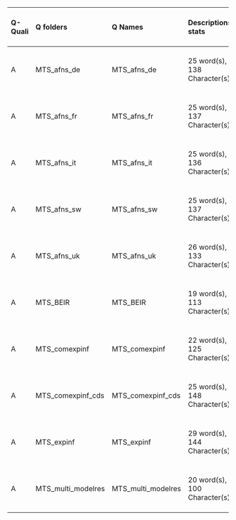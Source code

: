 |Q-Quali |Q folders          |Q Names            |Descriptions stats           |Keywords stats           |Meta Info data fields       |
|:-------|:------------------|:------------------|:----------------------------|:------------------------|:---------------------------|
|A       |MTS_afns_de        |MTS_afns_de        |25 word(s), 138 Character(s) |5: 5 (standard), 0 (new) |q, p, a, d, k, df, e, s, sa |
|A       |MTS_afns_fr        |MTS_afns_fr        |25 word(s), 137 Character(s) |5: 5 (standard), 0 (new) |q, p, a, d, k, df, e, s, sa |
|A       |MTS_afns_it        |MTS_afns_it        |25 word(s), 136 Character(s) |5: 5 (standard), 0 (new) |q, p, a, d, k, df, e, s, sa |
|A       |MTS_afns_sw        |MTS_afns_sw        |25 word(s), 137 Character(s) |5: 5 (standard), 0 (new) |q, p, a, d, k, df, e, s, sa |
|A       |MTS_afns_uk        |MTS_afns_uk        |26 word(s), 133 Character(s) |5: 5 (standard), 0 (new) |q, p, a, d, k, df, e, s, sa |
|A       |MTS_BEIR           |MTS_BEIR           |19 word(s), 113 Character(s) |5: 5 (standard), 0 (new) |q, p, a, d, k, df, e, s, sa |
|A       |MTS_comexpinf      |MTS_comexpinf      |22 word(s), 125 Character(s) |7: 7 (standard), 0 (new) |q, p, a, d, k, df, e, s, sa |
|A       |MTS_comexpinf_cds  |MTS_comexpinf_cds  |25 word(s), 148 Character(s) |8: 8 (standard), 0 (new) |q, p, a, d, k, df, e, s, sa |
|A       |MTS_expinf         |MTS_expinf         |29 word(s), 144 Character(s) |7: 7 (standard), 0 (new) |q, p, a, d, k, df, e, s, sa |
|A       |MTS_multi_modelres |MTS_multi_modelres |20 word(s), 100 Character(s) |6: 6 (standard), 0 (new) |q, p, a, d, k, df, e, s, sa |
